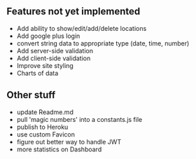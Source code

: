 ## Features not yet implemented
- Add ability to show/edit/add/delete locations
- Add google plus login
- convert string data to appropriate type (date, time, number)
- Add server-side validation
- Add client-side validation
- Improve site styling
- Charts of data


## Other stuff
- update Readme.md
- pull 'magic numbers' into a constants.js file
- publish to Heroku
- use custom Favicon
- figure out better way to handle JWT
- more statistics on Dashboard